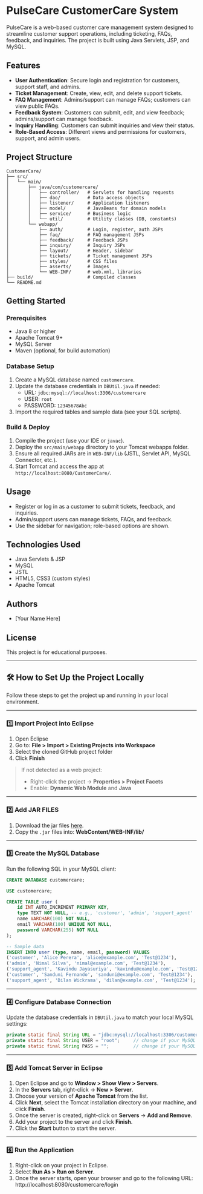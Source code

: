 # PulseCare CustomerCare System

PulseCare is a web-based customer care management system designed to streamline customer support operations, including ticketing, FAQs, feedback, and inquiries. The project is built using Java Servlets, JSP, and MySQL.

## Features

- **User Authentication**: Secure login and registration for customers, support staff, and admins.
- **Ticket Management**: Create, view, edit, and delete support tickets.
- **FAQ Management**: Admins/support can manage FAQs; customers can view public FAQs.
- **Feedback System**: Customers can submit, edit, and view feedback; admins/support can manage feedback.
- **Inquiry Handling**: Customers can submit inquiries and view their status.
- **Role-Based Access**: Different views and permissions for customers, support, and admin users.

## Project Structure

```
CustomerCare/
├── src/
│   └── main/
│       ├── java/com/customercare/
│       │   ├── controller/   # Servlets for handling requests
│       │   ├── dao/          # Data access objects
│       │   ├── listener/     # Application listeners
│       │   ├── model/        # JavaBeans for domain models
│       │   ├── service/      # Business logic
│       │   └── util/         # Utility classes (DB, constants)
│       └── webapp/
│           ├── auth/         # Login, register, auth JSPs
│           ├── faq/          # FAQ management JSPs
│           ├── feedback/     # Feedback JSPs
│           ├── inquiry/      # Inquiry JSPs
│           ├── layout/       # Header, sidebar
│           ├── tickets/      # Ticket management JSPs
│           ├── styles/       # CSS files
│           ├── asserts/      # Images
│           └── WEB-INF/      # web.xml, libraries
├── build/                    # Compiled classes
└── README.md
```

## Getting Started

### Prerequisites
- Java 8 or higher
- Apache Tomcat 9+
- MySQL Server
- Maven (optional, for build automation)

### Database Setup
1. Create a MySQL database named `customercare`.
2. Update the database credentials in `DBUtil.java` if needed:
   - URL: `jdbc:mysql://localhost:3306/customercare`
   - USER: `root`
   - PASSWORD: `12345678Abc`
3. Import the required tables and sample data (see your SQL scripts).

### Build & Deploy
1. Compile the project (use your IDE or `javac`).
2. Deploy the `src/main/webapp` directory to your Tomcat webapps folder.
3. Ensure all required JARs are in `WEB-INF/lib` (JSTL, Servlet API, MySQL Connector, etc.).
4. Start Tomcat and access the app at `http://localhost:8080/CustomerCare/`.

## Usage
- Register or log in as a customer to submit tickets, feedback, and inquiries.
- Admin/support users can manage tickets, FAQs, and feedback.
- Use the sidebar for navigation; role-based options are shown.

## Technologies Used
- Java Servlets & JSP
- MySQL
- JSTL
- HTML5, CSS3 (custom styles)
- Apache Tomcat

## Authors
- [Your Name Here]

## License
This project is for educational purposes.

---

## 🛠️ How to Set Up the Project Locally

Follow these steps to get the project up and running in your local environment.

---

### 1️⃣ Import Project into Eclipse

1. Open Eclipse
2. Go to: **File > Import > Existing Projects into Workspace**
3. Select the cloned GitHub project folder
4. Click **Finish**

> If not detected as a web project:
> - Right-click the project → **Properties > Project Facets**
> - Enable: **Dynamic Web Module** and **Java**

---

### 2️⃣ Add JAR FILES

1. Download the jar files [here](https://drive.google.com/drive/folders/1YngVkr5RrNuOqoo8V0x5tFWGlDxqxKd-).
2. Copy the `.jar` files into: **WebContent/WEB-INF/lib/**



---

### 3️⃣ Create the MySQL Database

Run the following SQL in your MySQL client:

```sql
CREATE DATABASE customercare;

USE customercare;

CREATE TABLE user (
    id INT AUTO_INCREMENT PRIMARY KEY,
    type TEXT NOT NULL, -- e.g., 'customer', 'admin', 'support_agent'
    name VARCHAR(100) NOT NULL,
    email VARCHAR(100) UNIQUE NOT NULL,
    password VARCHAR(255) NOT NULL
);

-- Sample data
INSERT INTO user (type, name, email, password) VALUES
('customer', 'Alice Perera', 'alice@example.com', 'Test@1234'),
('admin', 'Nimal Silva', 'nimal@example.com', 'Test@1234'),
('support_agent', 'Kavindu Jayasuriya', 'kavindu@example.com', 'Test@1234'),
('customer', 'Sanduni Fernando', 'sanduni@example.com', 'Test@1234'),
('support_agent', 'Dilan Wickrama', 'dilan@example.com', 'Test@1234');
```

---

### 4️⃣ Configure Database Connection

Update the database credentials in `DBUtil.java` to match your local MySQL settings:

```java
private static final String URL = "jdbc:mysql://localhost:3306/customercare";
private static final String USER = "root";     // change if your MySQL user is different
private static final String PASS = "";         // change if your MySQL has a password
```

---

### 5️⃣ Add Tomcat Server in Eclipse

1. Open Eclipse and go to **Window > Show View > Servers**.
2. In the **Servers** tab, right-click → **New > Server**.
3. Choose your version of **Apache Tomcat** from the list.
4. Click **Next**, select the Tomcat installation directory on your machine, and click **Finish**.
5. Once the server is created, right-click on **Servers** → **Add and Remove**.
6. Add your project to the server and click **Finish**.
7. Click the **Start** button to start the server.

---

### 6️⃣ Run the Application

1. Right-click on your project in Eclipse.
2. Select **Run As > Run on Server**.
3. Once the server starts, open your browser and go to the following URL: 
    http://localhost:8080/customercare/login



